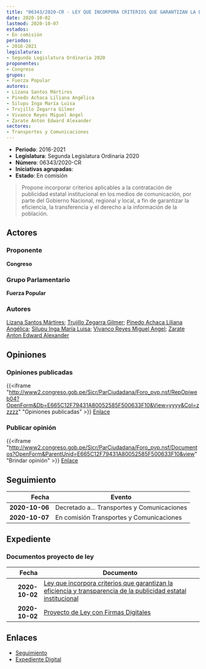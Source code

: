 ```yaml
---
title: "06343/2020-CR - LEY QUE INCORPORA CRITERIOS QUE GARANTIZAN LA EFICIENCIA Y TRANSPARENCIA DE LA PUBLICIDAD ESTATAL INSTITUCIONAL"
date: 2020-10-02
lastmod: 2020-10-07
estados:
- En comisión
periodos:
- 2016-2021
legislaturas:
- Segunda Legislatura Ordinaria 2020
proponentes:
- Congreso
grupos:
- Fuerza Popular
autores:
- Lizana Santos Mártires
- Pinedo Achaca Liliana Angélica
- Silupu Inga María Luisa
- Trujillo Zegarra Gilmer
- Vivanco Reyes Miguel Angel
- Zarate Anton Edward Alexander
sectores:
- Transportes y Comunicaciones
---
```

- **Periodo**: 2016-2021
- **Legislatura**: Segunda Legislatura Ordinaria 2020
- **Número**: 06343/2020-CR
- **Iniciativas agrupadas**: 
- **Estado**: En comisión

> Propone incorporar criterios aplicables a la contratación de publicidad estatal institucional en los medios de comunicación, por parte del Gobierno Nacional, regional y local, a fin de garantizar la eficiencia, la transferencia y el derecho a la información de la población.


## Actores

### Proponente

**Congreso**

### Grupo Parlamentario

**Fuerza Popular**

### Autores

[Lizana Santos Mártires](mailto:mailto:mlizana@congreso.gob.pe); [Trujillo Zegarra Gilmer](mailto:mailto:gtrujilloz@congreso.gob.pe); [Pinedo Achaca Liliana Angélica](mailto:mailto:lpinedoa@congreso.gob.pe); [Silupu Inga María Luisa](mailto:mailto:msilupu@congreso.gob.pe); [Vivanco Reyes Miguel Angel](mailto:mailto:mvivanco@congreso.gob.pe); [Zarate Anton Edward Alexander](mailto:mailto:ezarate@congreso.gob.pe)

## Opiniones

### Opiniones publicadas

{{<iframe "http://www2.congreso.gob.pe/Sicr/ParCiudadana/Foro_pvp.nsf/RepOpiweb04?OpenForm&Db=E665C12F79431A80052585F500633F10&View=yyyy&Col=zzzzz" "Opiniones publicadas" >}}
[Enlace](http://www2.congreso.gob.pe/Sicr/ParCiudadana/Foro_pvp.nsf/RepOpiweb04?OpenForm&Db=E665C12F79431A80052585F500633F10&View=yyyy&Col=zzzzz)

### Publicar opinión

{{<iframe "http://www2.congreso.gob.pe/Sicr/ParCiudadana/Foro_pvp.nsf/Documentos?OpenForm&ParentUnid=E665C12F79431A80052585F500633F10&view" "Brindar opinión" >}}
[Enlace](http://www2.congreso.gob.pe/Sicr/ParCiudadana/Foro_pvp.nsf/Documentos?OpenForm&ParentUnid=E665C12F79431A80052585F500633F10&view)


## Seguimiento

| Fecha | Evento |
|------:|--------|
| **2020-10-06** | Decretado a... Transportes y Comunicaciones |
| **2020-10-07** | En comisión Transportes y Comunicaciones |

## Expediente

### Documentos proyecto de ley

| Fecha | Documento |
|------:|-----------|
| **2020-10-02** | [Ley que incorpora criterios que garantizan la eficiencia y transparencia de la publicidad estatal institucional](http://www.leyes.congreso.gob.pe/Documentos/2016_2021/Proyectos_de_Ley_y_de_Resoluciones_Legislativas/PL06343-20201002.pdf) |
| **2020-10-02** | [Proyecto de Ley con Firmas Digitales](http://www.leyes.congreso.gob.pe/Documentos/2016_2021/Proyectos_de_Ley_y_de_Resoluciones_Legislativas/Proyectos_Firmas_digitales/PL06343.pdf) |

## Enlaces

- [Seguimiento](http://www2.congreso.gob.pe/Sicr/TraDocEstProc/CLProLey2016.nsf/f7fff46988ca05b1052578e100829cc7/c7667c9f935dcc0d052585f50074b69b?OpenDocument)
- [Expediente Digital](http://www2.congreso.gob.pe/Sicr/TraDocEstProc/Expvirt_2011.nsf/visbusqptramdoc1621/06343?opendocument)

